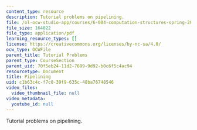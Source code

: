 ```yaml
---
content_type: resource
description: Tutorial problems on pipelining.
file: /ol-ocw-studio-app/courses/6-004-computation-structures-spring-2009/c1b63c4cf7c039f9635c48ba76748546_MIT6_004s09_tutor09.pdf
file_size: 164022
file_type: application/pdf
learning_resource_types: []
license: https://creativecommons.org/licenses/by-nc-sa/4.0/
ocw_type: OCWFile
parent_title: Tutorial Problems
parent_type: CourseSection
parent_uid: 70f5eb24-11d2-7699-9d92-b0c6f5c4ac94
resourcetype: Document
title: Pipelining
uid: c1b63c4c-f7c0-39f9-635c-48ba76748546
video_files:
  video_thumbnail_file: null
video_metadata:
  youtube_id: null
---
```

Tutorial problems on pipelining.